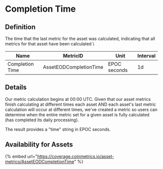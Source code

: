 # Completion Time

## Definition

The time that the last metric for the asset was calculated, indicating that all metrics for that asset have been calculated  \


| Name             | MetricID               | Unit         | Interval |
| ---------------- | ---------------------- | ------------ | -------- |
| Completion Time  | AssetEODCompletionTime | EPOC seconds | 1d       |

## Details

Our metric calculation begins at 00:00 UTC.  Given that our asset metrics finish calculating at different times each asset AND each asset's last metric calculation will occur at different times, we've created a metric so users can determine when the entire metric set for a given asset is fully calculated (has completed its daily processing).&#x20;

The result provides a "time" string in EPOC seconds. &#x20;

## Availability for Assets

{% embed url="https://coverage.coinmetrics.io/asset-metrics/AssetEODCompletionTime" %}
